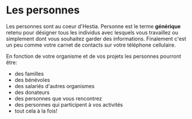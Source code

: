 # Les personnes

Les personnes sont au coeur d'Hestia. Personne est le terme **générique** retenu pour désigner tous les individus avec lesquels vous travaillez ou simplement dont vous souhaitez garder des informations. Finalement c'est un peu comme votre carnet de contacts sur votre téléphone cellulaire. 

En fonction de votre organisme et de vos projets les personnes pourront être: 

* des familles
* des bénévoles
* des salariés d'autres organismes
* des donateurs 
* des personnes que vous rencontrez 
* des personnes qui participent à vos activités
* tout cela à la fois! 